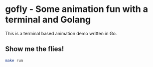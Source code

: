# gofly - Some animation fun with a terminal and Golang

This is a terminal based animation demo written in Go.

## Show me the flies!

```sh
make run
```